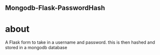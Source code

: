## Mongodb-Flask-PasswordHash

# about
A Flask form to take in a username and password. this is then hashed and stored in a mongodb database
